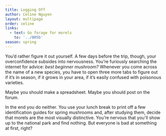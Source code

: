 ```yaml
---
title: Logging Off
author: Celine Nguyen
layout: multipage
order: celine
links:
  - text: Go forage for morels
    to: '../005b'
season: spring
---
```


You’d rather figure it out yourself. A few days before the trip, though, your overconfidence subsides into nervousness. You’re furiously searching the internet for advice: *best beginner mushroom?* Whenever you come across the name of a new species, you have to open three more tabs to figure out if it’s in season, if it grows in your area, if it’s easily confused with poisonous varieties.

Maybe you should make a spreadsheet. Maybe you should post on the forum.

In the end you do neither. You use your lunch break to print off a few identification guides for spring mushrooms and, after studying them, decide that morels are the most visually distinctive. You’re nervous that you'll show up to the national park and find nothing. But everyone is bad at something at first, right?
